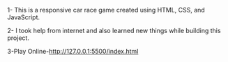 1- This is a responsive car race game created using HTML, CSS, and JavaScript.

2- I took help from internet and also learned new things while building this project.

3-Play Online-http://127.0.0.1:5500/index.html
